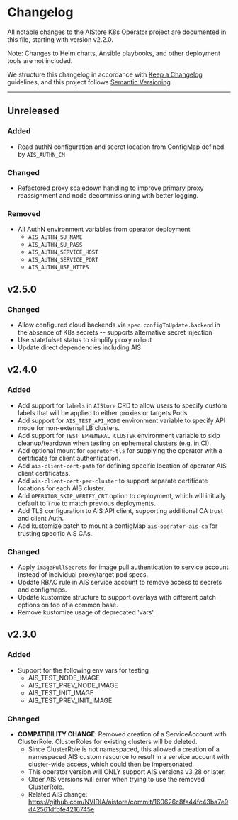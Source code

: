 # Changelog

All notable changes to the AIStore K8s Operator project are documented in this file, starting with version v2.2.0.

Note: Changes to Helm charts, Ansible playbooks, and other deployment tools are not included.

We structure this changelog in accordance with [Keep a Changelog](https://keepachangelog.com/) guidelines, and this project follows [Semantic Versioning](https://semver.org/).

---


## Unreleased

### Added

- Read authN configuration and secret location from ConfigMap defined by `AIS_AUTHN_CM`

### Changed

- Refactored proxy scaledown handling to improve primary proxy reassignment and node decommissioning with better logging.

### Removed

- All AuthN environment variables from operator deployment
  - `AIS_AUTHN_SU_NAME`
  - `AIS_AUTHN_SU_PASS`
  - `AIS_AUTHN_SERVICE_HOST`
  - `AIS_AUTHN_SERVICE_PORT`
  - `AIS_AUTHN_USE_HTTPS`
##  v2.5.0

### Changed

- Allow configured cloud backends via `spec.configToUpdate.backend` in the absence of K8s secrets -- supports alternative secret injection
- Use statefulset status to simplify proxy rollout
- Update direct dependencies including AIS

## v2.4.0

### Added

- Add support for `labels` in `AIStore` CRD to allow users to specify custom labels that will be applied to either proxies or targets Pods.
- Add support for `AIS_TEST_API_MODE` environment variable to specify API mode for non-external LB clusters.
- Add support for `TEST_EPHEMERAL_CLUSTER` environment variable to skip cleanup/teardown when testing on ephemeral clusters (e.g. in CI).
- Add optional mount for `operator-tls` for supplying the operator with a certificate for client authentication.
- Add `ais-client-cert-path` for defining specific location of operator AIS client certificates.
- Add `ais-client-cert-per-cluster` to support separate certificate locations for each AIS cluster.
- Add `OPERATOR_SKIP_VERIFY_CRT` option to deployment, which will initially default to `True` to match previous deployments.
- Add TLS configuration to AIS API client, supporting additional CA trust and client Auth.
- Add kustomize patch to mount a configMap `ais-operator-ais-ca` for trusting specific AIS CAs.


### Changed

- Apply `imagePullSecrets` for image pull authentication to service account instead of individual proxy/target pod specs.
- Update RBAC rule in AIS service account to remove access to secrets and configmaps.
- Update kustomize structure to support overlays with different patch options on top of a common base.
- Remove kustomize usage of deprecated 'vars'.

## v2.3.0

### Added

- Support for the following env vars for testing
  - AIS_TEST_NODE_IMAGE
  - AIS_TEST_PREV_NODE_IMAGE
  - AIS_TEST_INIT_IMAGE
  - AIS_TEST_PREV_INIT_IMAGE

### Changed

- **COMPATIBILITY CHANGE**: Removed creation of a ServiceAccount with ClusterRole. ClusterRoles for existing clusters will be deleted.
  - Since ClusterRole is not namespaced, this allowed a creation of a namespaced AIS custom resource to result in a service account with cluster-wide access,
    which could then be impersonated.
  - This operator version will ONLY support AIS versions v3.28 or later.
  - Older AIS versions will error when trying to use the removed ClusterRole.
  - Related AIS change: https://github.com/NVIDIA/aistore/commit/160626c8fa44fc43ba7e9d42561dfbfe4216745e
